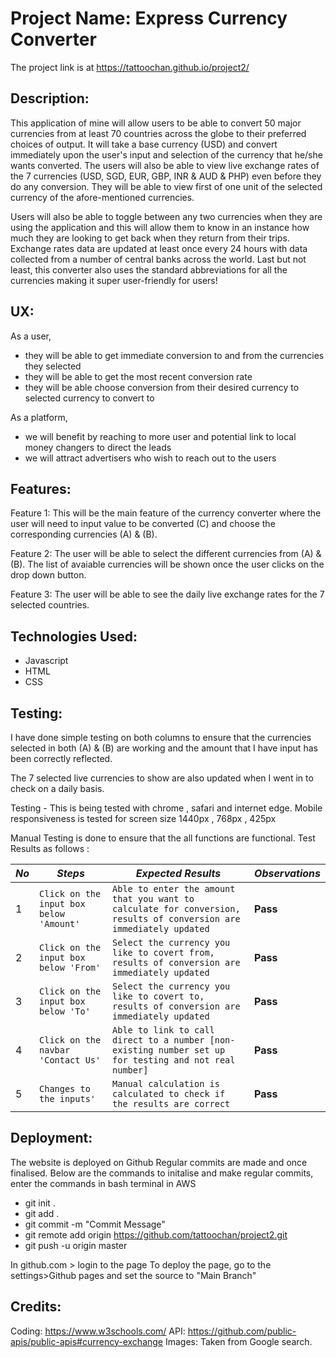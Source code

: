 # Project Name: Express Currency Converter

The project link is at https://tattoochan.github.io/project2/

## Description:

This application of mine will allow users to be able to convert 50 major currencies from at least 70 countries across the globe to their preferred choices of output. It will take a base currency (USD) and convert immediately upon the user's input and selection of the currency that he/she wants converted. The users will also be able to view live exchange rates of the 7 currencies (USD, SGD, EUR, GBP, INR & AUD & PHP) even before they do any conversion. They will be able to view first of one unit of the selected currency of the afore-mentioned currencies.  
  
Users will also be able to toggle between any two currencies when they are using the application and this will allow them to know in an instance how much they are looking to get back when they return from their trips. Exchange rates data are updated at least once every 24 hours with data collected from a number of central banks across the world. Last but not least, this converter also uses the standard abbreviations for all the currencies making it super user-friendly for users!

## UX:

As a user, 

  * they will be able to get immediate conversion to and from the currencies they selected
  * they will be able to get the most recent conversion rate 
  * they will be able choose conversion from their desired currency to selected currency to convert to
  
As a platform,
  * we will benefit by reaching to more user and potential link to local money changers to direct the leads
  * we will attract advertisers who wish to reach out to the users
  

## Features:

  Feature 1: This will be the main feature of the currency converter where the user will need to input value to be converted (C) and choose the corresponding currencies (A) & (B).

  Feature 2: The user will be able to select the different currencies from (A) & (B). The list of avaiable currencies will be shown once the user clicks on the drop down button.

  Feature 3: The user will be able to see the daily live exchange rates for the 7 selected countries.

## Technologies Used:

  - Javascript
  - HTML
  - CSS

## Testing:

I have done simple testing on both columns to ensure that the currencies selected in both (A) & (B) are working and the amount that I have input has been correctly reflected.

The 7 selected live currencies to show are also updated when I went in to check on a daily basis.

Testing - This is being tested with chrome , safari and internet edge. 
Mobile responsiveness is tested for screen size 1440px , 768px , 425px  

Manual Testing is done to ensure that the all functions are functional.
Test Results as follows :

*No* | *Steps* | *Expected Results* | *Observations*
--- | --- | --- | ---
1 | `Click on the input box below 'Amount' `| `Able to enter the amount that you want to calculate for conversion, results of conversion are immediately updated`| **Pass** 
2 | `Click on the input box below 'From' `| `Select the currency you like to covert from, results of conversion are immediately updated`| **Pass** 
3 | `Click on the input box below 'To' `| `Select the currency you like to covert to, results of conversion are immediately updated`| **Pass** 
4 | `Click on the navbar 'Contact Us' `| `Able to link to call direct to a number [non-existing number set up for testing and not real number]`| **Pass** 
5 | `Changes to the inputs' `| `Manual calculation is calculated to check if the results are correct`| **Pass** 

## Deployment:

The website is deployed on Github 
Regular commits are made and once finalised.
Below are the commands to initalise and make regular commits, enter the commands in bash terminal in AWS

  * git init .
  * git add . 
  * git commit -m "Commit Message"
  * git remote add origin https://github.com/tattoochan/project2.git
  * git push -u origin master   
  
  In github.com > login to the page
  To deploy the page, go to the settings>Github pages and set the source to "Main Branch"

## Credits:

Coding: https://www.w3schools.com/
API: https://github.com/public-apis/public-apis#currency-exchange
Images: Taken from Google search.




